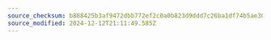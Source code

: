 ```yaml
---
source_checksum: b888425b3af9472dbb772ef2c0a0b823d9ddd7c26ba1df74b5ae30dabe6e1a5c
source_modified: 2024-12-12T21:11:49.585Z
---
```



